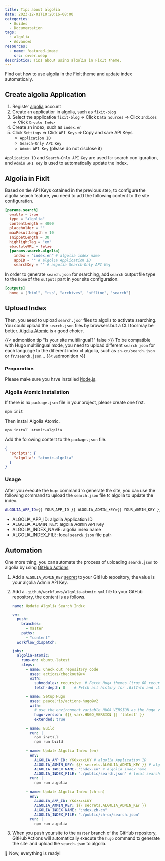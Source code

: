 ```yaml
---
title: Tips about algolia
date: 2023-12-01T10:20:16+08:00
categories:
  - Guides
  - Documentation
tags: 
  - algolia
  - Advanced
resources:
  - name: featured-image
    src: cover.webp
description: Tips about using algolia in FixIt theme.
---
```


Find out how to use algolia in the FixIt theme and update index automatically.

<!--more-->

## Create algolia Application

1. Register [algolia](https://www.algolia.com/) account
2. Create an application in algolia, such as `fixit-blog`
3. Select the application `fixit-blog` => Click `Data Sources` => Click `Indices` => Click `Create Index`
4. Create an index, such as `index.en`
5. Click `Settings` => Click `API Keys` => Copy and save API Keys
    - `Application ID`
    - `Search-Only API Key`
    - `Admin API Key` (please do not disclose it)

`Application ID` and `Search-Only API Key` are used for search configuration, and `Admin API Key` is used to automatically update the index.

## Algolia in FixIt

Based on the API Keys obtained in the previous step, to configure the algolia search feature, you need to add the following content to the site configuration.

```toml
[params.search]
  enable = true
  type = "algolia"
  contentLength = 4000
  placeholder = ""
  maxResultLength = 10
  snippetLength = 30
  highlightTag = "em"
  absoluteURL = false
  [params.search.algolia]
    index = "index.en" # algolia index name
    appID = "" # algolia Application ID
    searchKey = "" # algolia Search-Only API Key
```

In order to generate `search.json` for searching, add `search` output file type to the `home` of the `outputs` part in your site configuration.

```toml
[outputs]
  home = ["html", "rss", "archives", "offline", "search"]
```

## Upload Index

Then, you need to upload `search.json` files to algolia to activate searching.
You could upload the `search.json` files by browsers but a CLI tool may be better.
[Algolia Atomic](https://github.com/chrisdmacrae/atomic-algolia) is a good choice.

{{< admonition tip "Is your site multilingual?" false >}}
To be compatible with Hugo multilingual mode,
you need to upload different `search.json` for each language to the different index of algolia, such as `zh-cn/search.json` or `fr/search.json`...
{{< /admonition >}}

### Preparation

Please make sure you have installed [Node.js](https://nodejs.org/en/).

### Algolia Atomic Installation

If there is no `package.json` file in your project, please create one first.

```bash
npm init
```

Then install Algolia Atomic.

```bash
npm install atomic-algolia
```

Add the following content to the `package.json` file.

```json
{
  "scripts": {
    "algolia": "atomic-algolia"
  }
}
```

### Usage

After you execute the `hugo` command to generate the site, you can use the following command to upload the `search.json` file to algolia to update the index.

```bash
ALGOLIA_APP_ID={{ YOUR_APP_ID }} ALGOLIA_ADMIN_KEY={{ YOUR_ADMIN_KEY }} ALGOLIA_INDEX_NAME={{ YOUR_INDEX_NAME }} ALGOLIA_INDEX_FILE={{ YOUR_FILE_PATH }} npm run algolia
```

- ALGOLIA_APP_ID: algolia Application ID
- ALGOLIA_ADMIN_KEY: algolia Admin API Key
- ALGOLIA_INDEX_NAME: algolia index name
- ALGOLIA_INDEX_FILE: local `search.json` file path

## Automation

One more thing, you can automate the process of uploading `search.json` to algolia by using [GitHub Actions](https://github.com/features/actions)

1. Add a `ALGOLIA_ADMIN_KEY` [secret](https://docs.github.com/en/actions/reference/encrypted-secrets) to your GitHub repository, the value is your algolia Admin API Key.
2. Add a `.github/workflows/algolia-atomic.yml` file to your GitHub repository, the content is as follows.

    ```yaml {title="algolia-atomic.yml"}
    name: Update Algolia Search Index

    on:
      push:
        branches:
          - master
        paths:
          - "content"
      workflow_dispatch:

    jobs:
      algolia-atomic:
        runs-on: ubuntu-latest
        steps:
          - name: Check out repository code
            uses: actions/checkout@v4
            with:
              submodules: recursive  # Fetch Hugo themes (true OR recursive)
              fetch-depth: 0    # Fetch all history for .GitInfo and .Lastmod

          - name: Setup Hugo
            uses: peaceiris/actions-hugo@v2
            with:
              # use the environment variable HUGO_VERSION as the hugo version, if not set, use `latest`.
              hugo-version: ${{ vars.HUGO_VERSION || 'latest' }}
              extended: true

          - name: Build
            run: |
              npm install
              npm run build

          - name: Update Algolia Index (en)
            env:
              ALGOLIA_APP_ID: YKOxxxxLUY # algolia Application ID
              ALGOLIA_ADMIN_KEY: ${{ secrets.ALGOLIA_ADMIN_KEY }} # algolia Admin API Key
              ALGOLIA_INDEX_NAME: "index.en" # algolia index name
              ALGOLIA_INDEX_FILE: './public/search.json' # local search.json file path
            run: |
              npm run algolia

          - name: Update Algolia Index (zh-cn)
            env:
              ALGOLIA_APP_ID: YKOxxxxLUY
              ALGOLIA_ADMIN_KEY: ${{ secrets.ALGOLIA_ADMIN_KEY }}
              ALGOLIA_INDEX_NAME: "index.zh-cn"
              ALGOLIA_INDEX_FILE: "./public/zh-cn/search.json"
            run: |
              npm run algolia
    ```

3. When you push your site to the `master` branch of the GitHub repository, GitHub Actions will automatically execute the `hugo` command to generate the site, and upload the `search.json` to algolia.

🎉 Now, everything is ready!
